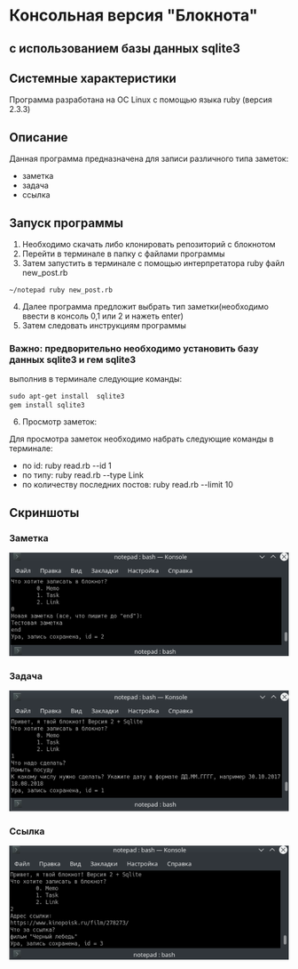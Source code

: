 # Консольная версия "Блокнота" 
## с использованием базы данных sqlite3

## Системные характеристики
Программа разработана на ОС Linux с помощью языка ruby (версия 2.3.3)

## Описание
Данная программа предназначена для записи различного типа заметок:
- заметка
- задача
- ссылка

## Запуск программы
1. Необходимо скачать либо клонировать репозиторий с блокнотом
2. Перейти в терминале в папку с файлами программы
3. Затем запустить в терминале с помощью интерпретатора ruby файл new_post.rb
```
~/notepad ruby new_post.rb
```
4. Далее программа предложит выбрать тип заметки(необходимо ввести в консоль 0,1 или 2 и нажеть enter)
5. Затем следовать инструкциям программы

### Важно: предворительно необходимо установить базу данных sqlite3 и гем sqlite3
выполнив в терминале следующие команды:
```~/notepad
sudo apt-get install  sqlite3
gem install sqlite3
```

6. Просмотр заметок:

  Для просмотра заметок необходимо набрать следующие команды в терминале:
- по id: ruby read.rb --id 1
- по типу: ruby read.rb --type Link
- по количеству последних постов: ruby read.rb --limit 10

## Скриншоты

### Заметка
![](https://github.com/LanaBanana89/notepad/blob/master/%D1%81%D0%BA%D1%80%D0%B8%D0%BD%D1%88%D0%BE%D1%82%D1%8B/%D0%B7%D0%B0%D0%BC%D0%B5%D1%82%D0%BA%D0%B0.png)

### Задача
![](https://github.com/LanaBanana89/notepad/blob/master/%D1%81%D0%BA%D1%80%D0%B8%D0%BD%D1%88%D0%BE%D1%82%D1%8B/%D0%B7%D0%B0%D0%B4%D0%B0%D1%87%D0%B0.png)

### Ссылка
![](https://github.com/LanaBanana89/notepad/blob/master/%D1%81%D0%BA%D1%80%D0%B8%D0%BD%D1%88%D0%BE%D1%82%D1%8B/%D1%81%D1%81%D1%8B%D0%BB%D0%BA%D0%B0.png)
